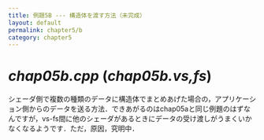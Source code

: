 ```yaml
---
title: 例題5B --- 構造体を渡す方法（未完成）
layout: default
permalink: chapter5/b
category: chapter5
---
```


# *chap05b.cpp* (*chap05b.vs,fs*)

シェーダ側で複数の種類のデータに構造体でまとめあげた場合の，アプリケーション側からのデータを送る方法．できあがるのはchap05aと同じ例題のはずなんですが，vs-fs間に他のシェーダがあるときにデータの受け渡しがうまくいかなくなるようです．ただ，原因，究明中．
